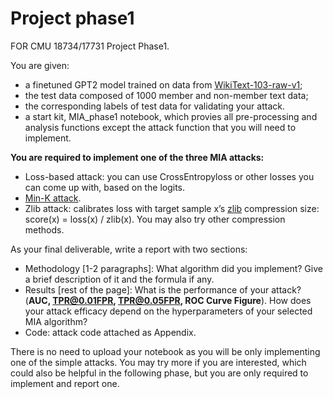 # Project phase1
FOR CMU 18734/17731 Project Phase1.

You are given:
 - a finetuned GPT2 model trained on data from [WikiText-103-raw-v1](https://huggingface.co/datasets/Salesforce/wikitext);
 - the test data composed of 1000 member and non-member text data;
 - the corresponding labels of test data for validating your attack.
 - a start kit, MIA_phase1 notebook, which provies all pre-processing and analysis functions except the attack function that you will need to implement.

**You are required to implement one of the three MIA attacks:**
 - Loss-based attack: you can use CrossEntropyloss or other losses you can come up with, based on the logits.
 - [Min-K attack](https://arxiv.org/pdf/2310.16789).
 - Zlib attack: calibrates loss with target sample x’s [zlib](https://docs.python.org/3/library/zlib.html) compression size: score(x) = loss(x) / zlib(x). You may also try other compression methods.

As your final deliverable, write a report with two sections:
 - Methodology [1-2 paragraphs]: What algorithm did you implement? Give a brief description of it and the formula if any.
 - Results [rest of the page]: 
What is the performance of your attack? (**AUC, TPR@0.01FPR, TPR@0.05FPR, ROC Curve Figure**). How does your attack efficacy depend on the hyperparameters of your selected MIA algorithm?
 - Code: attack code attached as Appendix.

There is no need to upload your notebook as you will be only implementing one of the simple attacks. You may try more if you are interested, which could also be helpful in the following phase, but you are only required to implement and report one.
